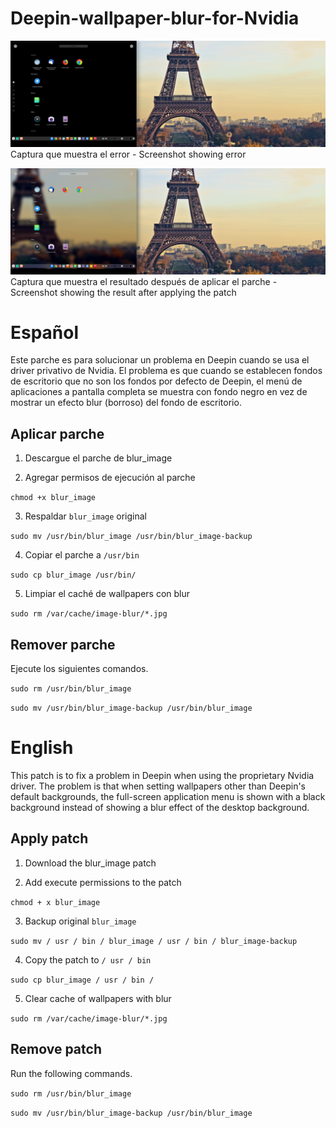 # Deepin-wallpaper-blur-for-Nvidia

![Captura que muestra el error](https://raw.githubusercontent.com/igatjens/Deepin-wallpaper-blur-for-Nvidia/master/Screen%20Capture_20200711112142.png)
Captura que muestra el error - Screenshot showing error

![Captura que muestra el resultado después de aplicar el parche](https://raw.githubusercontent.com/igatjens/Deepin-wallpaper-blur-for-Nvidia/master/Screen%20Capture_20200711112749.png)
Captura que muestra el resultado después de aplicar el parche - Screenshot showing the result after applying the patch

# Español

Este parche es para solucionar un problema en Deepin cuando se usa el driver privativo de Nvidia. El problema es que cuando se establecen fondos de escritorio que no son los fondos por defecto de Deepin, el menú de aplicaciones a pantalla completa se muestra con fondo negro en vez de mostrar un efecto blur (borroso) del fondo de escritorio.

## Aplicar parche

1. Descargue el parche de blur_image

2. Agregar permisos de ejecución al parche

`chmod +x blur_image`

3. Respaldar `blur_image` original

`sudo mv /usr/bin/blur_image /usr/bin/blur_image-backup`

4. Copiar el parche a `/usr/bin`

`sudo cp blur_image /usr/bin/`

5. Limpiar el caché de wallpapers con blur

`sudo rm /var/cache/image-blur/*.jpg`

## Remover parche

Ejecute los siguientes comandos.

`sudo rm /usr/bin/blur_image`

`sudo mv /usr/bin/blur_image-backup /usr/bin/blur_image`


# English

This patch is to fix a problem in Deepin when using the proprietary Nvidia driver. The problem is that when setting wallpapers other than Deepin's default backgrounds, the full-screen application menu is shown with a black background instead of showing a blur effect of the desktop background.

## Apply patch

1. Download the blur_image patch

2. Add execute permissions to the patch

`chmod + x blur_image`

3. Backup original `blur_image`

`sudo mv / usr / bin / blur_image / usr / bin / blur_image-backup`

4. Copy the patch to `/ usr / bin`

`sudo cp blur_image / usr / bin /`

5. Clear cache of wallpapers with blur

`sudo rm /var/cache/image-blur/*.jpg`

## Remove patch

Run the following commands.

`sudo rm /usr/bin/blur_image`

`sudo mv /usr/bin/blur_image-backup /usr/bin/blur_image`
